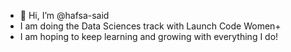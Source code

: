 - 👋 Hi, I’m @hafsa-said
- I am doing the Data Sciences track with Launch Code Women+
- I am hoping to keep learning and growing with everything I do!

<!---
hafsa-said/hafsa-said is a ✨ special ✨ repository because its `README.md` (this file) appears on your GitHub profile.
You can click the Preview link to take a look at your changes.
--->

